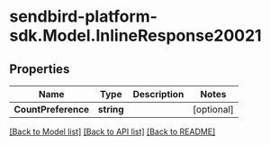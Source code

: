 
# sendbird-platform-sdk.Model.InlineResponse20021

## Properties

Name | Type | Description | Notes
------------ | ------------- | ------------- | -------------
**CountPreference** | **string** |  | [optional] 

[[Back to Model list]](../README.md#documentation-for-models)
[[Back to API list]](../README.md#documentation-for-api-endpoints)
[[Back to README]](../README.md)

